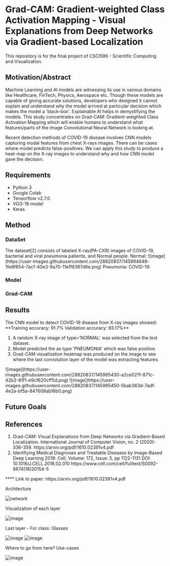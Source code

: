 # Grad-CAM: Gradient-weighted Class Activation Mapping - Visual Explanations from Deep Networks via Gradient-based Localization
This repository is for the final project of CSCI596 - Scientific Computing and Visualization.

<h2>Motivation/Abstract</h2>

Machine Learning and AI models are witnessing its use in various domains like Healthcare, FinTech, Physics, Aerospace etc. Though these models are capable of giving accurate solutions, developers who designed it cannot explain and understand why the model arrived at particular decision which makes the model a 'black-box'. Explainable AI helps in demystifying the models. This study concentrates on Grad-CAM: Gradient-weighted Class Activation Mapping which will enable humans to understand what features/parts of the image Convolutional Neural Network is looking at. 

Recent detection methods of COVID-19 disease involves CNN models capturing modal features from chest X-rays images. There can be cases where model predicts false-positives. We can apply this study to produce a heat-map on the X-ray images to understand why and how CNN model gave the decision.

<h2>Requirements</h2>
<ul>
  <li> Python 3 </li>
  <li> Google Colab </li>
  <li> Tensorflow v2.7.0 </li>
  <li> VGG-16 model </li>
  <li> Keras </li>
</ul>

<h2>Method</h2>
<h3>DataSet</h3>
The dataset[2] consists of labeled X-ray(PA-CXR) images of COVID-19, bacterial and viral pneumonia patients, and Normal people. 
Normal: ![image](https://user-images.githubusercontent.com/28820837/145994648-1fe8f854-7ac1-40e3-9a70-11e1f8367d6e.png)
Pneumonia:
COVID-19: 

<h3>Model</h3>
<h3>Grad-CAM</h3>

<h2>Results</h2>
The CNN model to detect COVID-19 disease from X-ray images showed:
**Training accuracy: 91.7%
Validation accuracy: 93.17%**

<ol>
<li>A random X-ray image of type='NORMAL' was selected from the test dataset.</li>
  <li>Model predicted the as type 'PNEUMONIA' which was false positive.</li>
<li>Grad-CAM visualization heatmap was produced on the image to see where the last convolution layer of the model was extracting features. </li> </ol>
![image](https://user-images.githubusercontent.com/28820837/145995430-a2ce0211-871c-42b2-81f1-e9cf620cff5d.png) ![image](https://user-images.githubusercontent.com/28820837/145995450-5bab363d-7adf-4e2a-bf5a-847609ab16b0.png)

  
<h2>Future Goals</h2>
<h2>References</h2>
<ol>
<li> Grad-CAM: Visual Explanations from Deep Networks via Gradient-Based Localization. International Journal of Computer Vision, no. 2 (2020): 336-359.
  https://arxiv.org/pdf/1610.02391v4.pdf </li>
<li> Identifying Medical Diagnoses and Treatable Diseases by Image-Based Deep Learning
2018: Cell, Volume: 172, Issue: 5, pp 1122-1131  DOI: 10.1016/J.CELL.2018.02.010 https://www.cell.com/cell/fulltext/S0092-8674(18)30154-5 </li>
</ol>
****
Link to paper: https://arxiv.org/pdf/1610.02391v4.pdf

Architecture

![network](https://user-images.githubusercontent.com/13382099/143785350-2d6ca00a-64dc-4617-903c-c99d5f72a6f4.png)

Visualization of each layer

![image](https://user-images.githubusercontent.com/13382099/143785580-a7833f13-4102-4a00-9d8e-dfcca741413f.png)

Last layer - For class: Glasses

![image](https://user-images.githubusercontent.com/28820837/143785818-7db4d0a1-4546-4634-8cd9-b3c2109777e2.png)
![image](https://user-images.githubusercontent.com/28820837/143785833-c13b9077-caf1-4c55-9ddc-682c65aeb349.png)


Where to go from here? Use-cases

![image](https://user-images.githubusercontent.com/13382099/143785469-9187ed0e-e240-4a45-9105-9aee430c1e0f.png)
